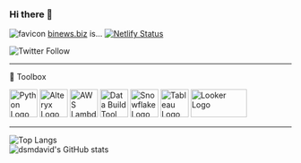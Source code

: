 ### Hi there 👋

<!--
**dsmdavid/dsmdavid** is a ✨ _special_ ✨ repository because its `README.md` (this file) appears on your GitHub profile.

Here are some ideas to get you started:

- 🔭 I’m currently working on ...
- 🌱 I’m currently learning ...
- 👯 I’m looking to collaborate on ...
- 🤔 I’m looking for help with ...
- 💬 Ask me about ...
- 📫 How to reach me: ...
- 😄 Pronouns: ...
- ⚡ Fun fact: ...
-->

![favicon](https://www.binews.biz/favicon.ico) [binews.biz](https://www.binews.biz) is... [![Netlify Status](https://api.netlify.com/api/v1/badges/b2bc6831-2583-45bd-9847-b0070bcf67d3/deploy-status)](https://app.netlify.com/sites/tableau-aggregator/deploys)

![Twitter Follow](https://img.shields.io/twitter/follow/dsmd4vid?style=social)

---

🧰 Toolbox

<img src="https://cdn.worldvectorlogo.com/logos/python-5.svg" alt="Python Logo" width="50" height="50"/> <img src="https://datarsys.co.uk/img/tools/alteryx.png" alt="Alteryx Logo" width="50" height="50"/> <img src="https://cdn.worldvectorlogo.com/logos/aws-lambda-1.svg" alt="AWS Lambda Logo" width="50" height="50"/> <img src="https://datarsys.co.uk/img/tools/dbt.png" alt="Data Build Tool (dbt) Logo" width="50" height="50"/> <img src="https://datarsys.co.uk/img/tools/snowflake.png" alt="Snowflake Logo" width="50" height="50"/> <img src="https://cdn.worldvectorlogo.com/logos/tableau-software.svg" alt="Tableau Logo" width="50" height="50"/> <img src="https://cdn.worldvectorlogo.com/logos/looker.svg" alt="Looker Logo" width="100" height="50"/> 


---
![Top Langs](https://github-readme-stats.vercel.app/api/top-langs/?username=dsmdavid&layout=compact&show_icons=true&theme=synthwave)  
![dsmdavid's GitHub stats](https://github-readme-stats.vercel.app/api?username=dsmdavid&count_private=true&show_icons=true&theme=synthwave)  
